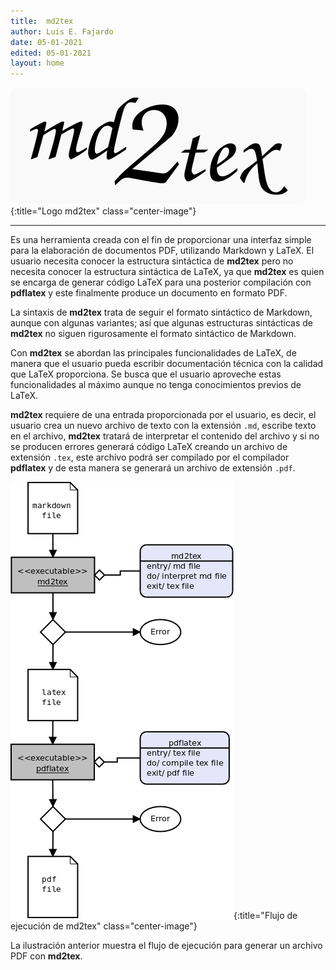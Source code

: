 ```yaml
---
title:  md2tex
author: Luis E. Fajardo
date: 05-01-2021
edited: 05-01-2021
layout: home
---
```


![md2tex logo][1]{:title="Logo md2tex" class="center-image"}

***
Es una herramienta creada con el fin de proporcionar una interfaz simple
para la elaboración de documentos PDF, utilizando Markdown y LaTeX. El
usuario necesita conocer la estructura sintáctica de **md2tex** pero no necesita 
conocer la estructura sintáctica de LaTeX, ya que **md2tex** es quien se encarga 
de generar código LaTeX para una posterior compilación con **pdflatex** y este 
finalmente produce un documento en formato PDF.

La sintaxis de **md2tex** trata de seguir el formato sintáctico de Markdown, aunque
con algunas variantes; así que algunas estructuras sintácticas de **md2tex** no siguen
rigurosamente el formato sintáctico de Markdown. 

Con **md2tex** se abordan las principales funcionalidades de LaTeX, de manera que el usuario
pueda escribir documentación técnica con la calidad que LaTeX proporciona. Se busca que el 
usuario aproveche estas funcionalidades al máximo aunque no tenga conocimientos previos de LaTeX.

**md2tex** requiere de una entrada proporcionada por el usuario, es decir, el usuario crea un nuevo
archivo de texto con la extensión `.md`, escribe texto en el archivo, **md2tex** tratará de interpretar
el contenido del archivo y si no se producen errores generará código LaTeX creando un archivo de extensión
`.tex`, este archivo podrá ser compilado por el compilador **pdflatex** y de esta manera se generará un 
archivo de extensión `.pdf`.

![md2tex control flow][2]{:title="Flujo de ejecución de md2tex" class="center-image"}

La ilustración anterior muestra el flujo de ejecución para generar un archivo PDF con **md2tex**. 

[1]: /assets/images/md2tex.png
[2]: /assets/images/flujo-ejecucion-md2tex.png
